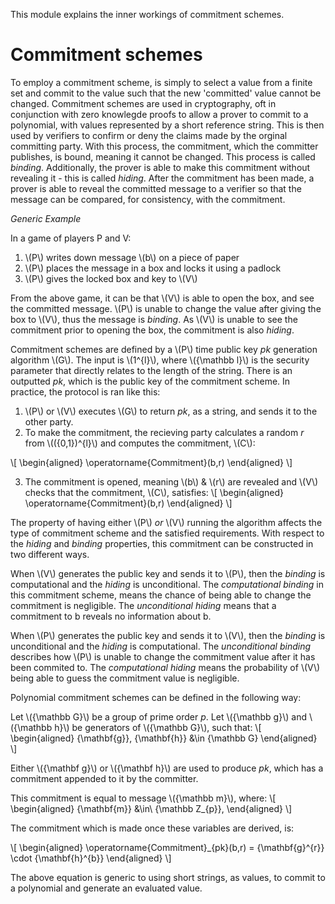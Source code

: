 This module explains the inner workings of
commitment schemes. 

Commitment schemes
===================

To employ a commitment scheme, is simply to select a value 
from a finite set and commit to the value such that the 
new 'committed' value cannot be changed. 
Commitment schemes are used in cryptography, 
oft in conjunction with zero knowlegde proofs to 
allow a prover to commit to a polynomial, with values
represented by a short reference string. This is 
then used by verifiers to confirm or deny the claims 
made by the orginal committing party. With this process, 
the commitment, which the committer publishes, is bound, 
meaning it cannot be changed. This process is called *binding*. 
Additionally, the prover is able to make this commitment 
without revealing it - this is called *hiding*. After
the commitment has been made, a prover is able to 
reveal the committed message to a verifier so that 
the message can be compared, for consistency, with the 
commitment.


*Generic Example*

In a game of players P and V:

1. \\(P\\) writes down message \\(b\\) on a piece of paper
2. \\(P\\) places the message in a box and locks it using a padlock 
3. \\(P\\) gives the locked box and key to \\(V\\) 

From the above game, it can be that \\(V\\) is able to 
open the box, and see the committed message. \\(P\\) is 
unable to change the value after giving the 
box to \\(V\\), thus the message is *binding*. As \\(V\\) 
is unable to see the commitment prior to opening 
the box, the commitment is also *hiding*. 

Commitment schemes are defined by a \\(P\\) time 
public key *pk* generation algorithm \\(G\\). The 
input is \\(1^{l}\\), where \\({\mathbb l}\\) is the security parameter 
that directly relates to the length of the string. 
There is an outputted *pk*, which is the public key 
of the commitment scheme. In practice, the protocol 
is ran like this:

1. \\(P\\) or \\(V\\) executes \\(G\\) to return *pk*, as a string, 
and sends it to the other party.
2. To make the commitment, the recieving party calculates 
a random *r* from \\(({0,1})^{l}\\) and computes the commitment, 
\\(C\\):

\\[
\begin{aligned}
\operatorname{Commitment}(b,r) 
\end{aligned}
\\]

 
3. The commitment is opened, meaning \\(b\\) & \\(r\\) are revealed and 
\\(V\\) checks that the commitment, \\(C\\), satisfies: 
\\[
\begin{aligned}
\operatorname{Commitment}(b,r) 
\end{aligned}
\\]

The property of having either \\(P\\) *or* \\(V\\) running the 
algorithm affects the type of commitment scheme and the 
satisfied requirements. With respect to the *hiding* and 
*binding* properties, this commitment can be constructed
in two different ways.

When \\(V\\) generates the public key and sends it to \\(P\\), 
then the *binding* is computational and the *hiding* is 
unconditional. The *computational binding* in this commitment 
scheme, means the chance of being able to change the 
commitment is negligible. The *unconditional hiding* 
means that a commitment to b reveals no information about b. 

When \\(P\\) generates the public key and sends it to \\(V\\), then 
the *binding* is unconditional and the *hiding* is computational. 
The *unconditional binding* describes how \\(P\\) is unable to 
change the commitment value after it has been commited to. 
The *computational hiding* means the probability of \\(V\\) being 
able to guess the commitment value is negligible. 


Polynomial commitment schemes can be defined in the following way:



Let \\({\mathbb G}\\) be a group of prime order *p*. 
Let \\({\mathbb g}\\) and \\({\mathbb h}\\) be generators of \\({\mathbb G}\\),
such that:
\\[
\begin{aligned}
{\mathbf{g}}, {\mathbf{h}}  &\in {\mathbb G}
\end{aligned}
\\]

Either \\({\mathbf g}\\) or \\({\mathbf h}\\) are used to produce 
*pk*, which has a commitment appended to it by the committer. 

This commitment is equal to message \\({\mathbb m}\\),
where:
\\[
\begin{aligned} 
{\mathbf{m}}  &\in\ {\mathbb Z\_{p}},
\end{aligned}
\\]

The commitment which is made once these variables are derived, is:

\\[
\begin{aligned}
\operatorname{Commitment}\_{pk}(b,r) = 
{\mathbf{g}^{r}} 
\cdot 
{\mathbf{h}^{b}}
\end{aligned}
\\]



The above equation is generic to using short strings, 
as values, to commit to a polynomial and generate an evaluated 
value. 










